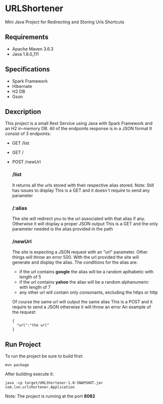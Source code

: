 # URLShortener
Mini Java Project for Redirecting and Storing Urls Shortcuts

## Requirements
- Apache Maven 3.6.3
- Java 1.8.0_111

## Specifications
- Spark Framework
- Hibernate
- H2 DB
- Gson

## Dexcription
This project is a small Rest Service using Java with Spark Framework and an H2 in-memory DB.
All of the endpoints response is in a JSON format
It consist of 3 endpoints:
- GET /list
- GET /<alias>
- POST /newUrl


  ### /list
  It returns all the urls stored with their respective alias stored.
  Note: Still has issues to display
  This is a GET and it doesn´t require to send any parameter

  ### /:alias
  The site will redirect you to the url associated with that alias if any.
  Otherwise it will display a proper JSON output
  This is a GET and the only parameter needed is the alias provided in the path

  ### /newUrl
  The site is expecting a JSON request with an "url" parameter. Other things will throw an error 500.
  With the url provided the site will generate and display the alias. The conditions for the alias are:
  - if the url contains **google** the alias will be a random aplhabetic with length of 5
  - if the url contains **yahoo** the alias will be a random alphanumeric with length of 7
  - any other url will contain only consonants, excluding the https or http
  
  Of course the same url will output the same alias
  This is a POST and it require to send a JSON otherwise it will throw an error
  An example of the request:
  ```
  {
    "url":"the url"
  }
  ```

## Run Project
To run the project be sure to build first:
```
mvn package
```
After building execute it:
```
java -cp target/URLShortener-1.0-SNAPSHOT.jar com.lxn.urlshortener.Application
```

Note: The project is running at the port **8082**
